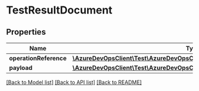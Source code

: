 # TestResultDocument

## Properties
Name | Type | Description | Notes
------------ | ------------- | ------------- | -------------
**operationReference** | [**\AzureDevOpsClient\Test\AzureDevOpsClient\Test\Model\TestOperationReference**](TestOperationReference.md) |  | [optional] 
**payload** | [**\AzureDevOpsClient\Test\AzureDevOpsClient\Test\Model\TestResultPayload**](TestResultPayload.md) |  | [optional] 

[[Back to Model list]](../README.md#documentation-for-models) [[Back to API list]](../README.md#documentation-for-api-endpoints) [[Back to README]](../README.md)


